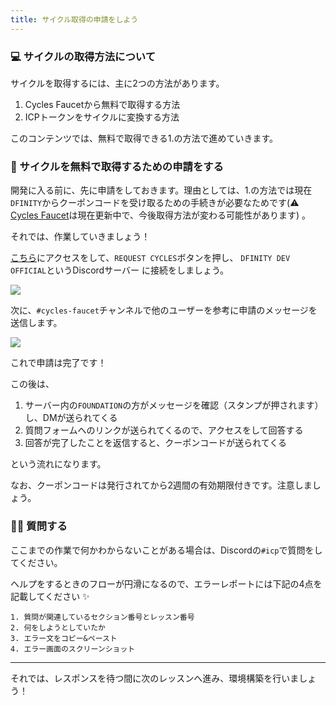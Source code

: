 ```yaml
---
title: サイクル取得の申請をしよう
---
```

### 💻 サイクルの取得方法について

サイクルを取得するには、主に2つの方法があります。

1. Cycles Faucetから無料で取得する方法
2. ICPトークンをサイクルに変換する方法

このコンテンツでは、無料で取得できる1.の方法で進めていきます。

### 💬 サイクルを無料で取得するための申請をする

開発に入る前に、先に申請をしておきます。理由としては、1.の方法では現在`DFINITY`からクーポンコードを受け取るための手続きが必要なためです(⚠️ [Cycles Faucet](https://internetcomputer.org/docs/current/developer-docs/quickstart/cycles-faucet/)は現在更新中で、今後取得方法が変わる可能性があります)
。

それでは、作業していきましょう！

[こちら](https://anv4y-qiaaa-aaaal-qaqxq-cai.ic0.app/)にアクセスをして、`REQUEST CYCLES`ボタンを押し、 `DFINITY DEV OFFICIAL`というDiscordサーバー に接続をしましょう。

![](/images/ICP-Static-Site/section-1/1_1_1.png)

次に、`#cycles-faucet`チャンネルで他のユーザーを参考に申請のメッセージを送信します。

![](/images/ICP-Static-Site/section-1/1_1_2.png)

これで申請は完了です！

この後は、

1. サーバー内の`FOUNDATION`の方がメッセージを確認（スタンプが押されます）し、DMが送られてくる
2. 質問フォームへのリンクが送られてくるので、アクセスをして回答する
3. 回答が完了したことを返信すると、クーポンコードが送られてくる

という流れになります。

なお、クーポンコードは発行されてから2週間の有効期限付きです。注意しましょう。

### 🙋‍♂️ 質問する

ここまでの作業で何かわからないことがある場合は、Discordの`#icp`で質問をしてください。

ヘルプをするときのフローが円滑になるので、エラーレポートには下記の4点を記載してください ✨

```
1. 質問が関連しているセクション番号とレッスン番号
2. 何をしようとしていたか
3. エラー文をコピー&ペースト
4. エラー画面のスクリーンショット
```

---

それでは、レスポンスを待つ間に次のレッスンへ進み、環境構築を行いましょう！

